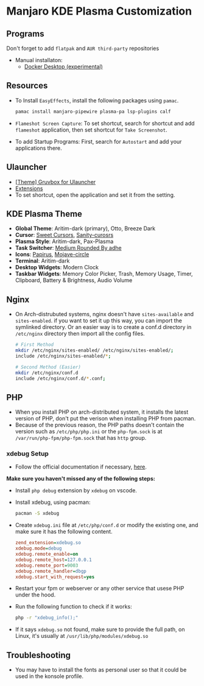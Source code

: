 # Manjaro KDE Plasma Customization

## Programs

Don't forget to add `flatpak` and `AUR third-party` repositories

- Manual installaton:
  - [Docker Desktop (experimental)](https://docs.docker.com/desktop/install/archlinux/)

## Resources

- To Install `EasyEffects`, install the following packages using `pamac`.

    ```bash
    pamac install manjaro-pipewire plasma-pa lsp-plugins calf
    ```

- `Flameshot Screen Capture`: To set shortcut, search for shortcut and add `flameshot` application, then set shortcut for `Take Screenshot`.

- To add Startup Programs: First, search for `Autostart` and add your applications there.

## Ulauncher

- [[Theme] Gruvbox for Ulauncher](https://github.com/SylEleuth/ulauncher-gruvbox)
- [Extensions](https://ext.ulauncher.io/)
- To set shortcut, open the application and set it from the setting.

## KDE Plasma Theme

- **Global Theme**: Aritim-dark (primary), Otto, Breeze Dark
- **Cursor**: [Sweet Cursors](https://store.kde.org/p/1393084),  [Sanity-curosrs](https://store.kde.org/p/1703043)
- **Plasma Style**: Aritim-dark, Pax-Plasma
- **Task Switcher**: [Medium Rounded By adhe](https://store.kde.org/p/1327319)
- **Icons**: [Papirus](https://store.kde.org/p/1166289), [Mojave-circle](https://store.kde.org/p/1305429)
- **Terminal**: Aritim-dark
- **Desktop Widgets**: Modern Clock
- **Taskbar Widgets**: Memory Color Picker, Trash, Memory Usage, Timer, Clipboard, Battery & Brightness, Audio Volume

## Nginx

- On Arch-distrubuted systems, nginx doesn't have `sites-available` and `sites-enabled`. if you want to set it up this way, you can import the symlinked directory. Or an easier way is to create a conf.d directory in `/etc/nginx` directory then import all the config files.

    ```bash
    # First Method
    mkdir /etc/nginx/sites-enabled/ /etc/nginx/sites-enabled/;
    include /etc/nginx/sites-enabled/*;

    # Second Method (Easier)
    mkdir /etc/nginx/conf.d
    include /etc/nginx/conf.d/*.conf;
    ```

## PHP

- When you install PHP on arch-distributed system, it installs the latest version of PHP, don't put the verison when installing PHP from pacman.
- Because of the previous reason, the PHP paths doesn't contain the version such as `/etc/php/php.ini` or the `php-fpm.sock` is at `/var/run/php-fpm/php-fpm.sock` that has `http` group.

### xdebug Setup

- Follow the official documentation if necessary, [here](https://xdebug.org/docs/install).

**Make sure you haven't missed any of the following steps:**

- Install `php debug` extension by `xdebug` on vscode.
- Install xdebug, using pacman:

    ```bash
    pacman -S xdebug
    ```

- Create `xdebug.ini` file at `/etc/php/conf.d` or modify the existing one, and make sure it has the following content.

    ```ini
    zend_extension=xdebug.so
    xdebug.mode=debug
    xdebug.remote_enable=on
    xdebug.remote_host=127.0.0.1
    xdebug.remote_port=9003
    xdebug.remote_handler=dbgp
    xdebug.start_with_request=yes
    ```

- Restart your fpm or webserver or any other service that usese PHP under the hood.

- Run the following function to check if it works:

    ```bash
    php -r "xdebug_info();"
    ```

- If it says `xdebug.so` not found, make sure to provide the full path, on Linux, it's usually at `/usr/lib/php/modules/xdebug.so`

## Troubleshooting

- You may have to install the fonts as personal user so that it could be used in the konsole profile.
